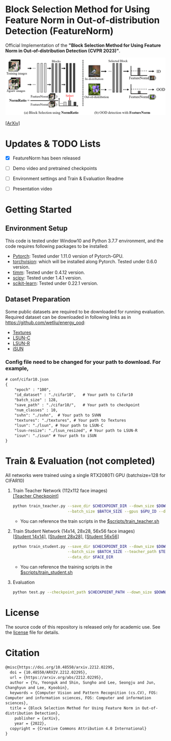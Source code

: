 # Block Selection Method for Using Feature Norm in Out-of-distribution Detection (FeatureNorm)
Official Implementation of the **"Block Selection Method for Using Feature Norm in Out-of-distribution Detection (CVPR 2023)"**.

![concept.png](/figure/figure_intro.png)

[[ArXiv]](https://arxiv.org/abs/2212.02295)

# Updates & TODO Lists
- [x] FeatureNorm has been released
- [ ] Demo video and pretrained checkpoints
- [ ] Environment settings and Train & Evaluation Readme
- [ ] Presentation video


# Getting Started
## Environment Setup
   This code is tested under Window10 and Python 3.7.7 environment, and the code requires following packages to be installed:
    
   - [Pytorch](https://pytorch.org/): Tested under 1.11.0 version of Pytorch-GPU.
   - [torchvision](https://pytorch.org/vision/stable/index.html): which will be installed along Pytorch. Tested under 0.6.0 version.
   - [timm](https://github.com/rwightman/pytorch-image-models): Tested under 0.4.12 version.
   - [scipy](https://www.scipy.org/): Tested under 1.4.1 version.
   - [scikit-learn](https://scikit-learn.org/stable/): Tested under 0.22.1 version.


## Dataset Preparation
   Some public datasets are required to be downloaded for running evaluation. Required dataset can be downloaded in following links as in https://github.com/wetliu/energy_ood:    
   - [Textures](https://www.robots.ox.ac.uk/~vgg/data/dtd/)
   - [LSUN-C](https://www.dropbox.com/s/fhtsw1m3qxlwj6h/LSUN.tar.gz)
   - [LSUN-R](https://www.dropbox.com/s/moqh2wh8696c3yl/LSUN_resize.tar.gz)
   - [iSUN](https://www.dropbox.com/s/ssz7qxfqae0cca5/iSUN.tar.gz)

### Config file need to be changed for your path to download. For example,
~~~
# conf/cifar10.json
{
    "epoch" : "100",
    "id_dataset" : "./cifar10",   # Your path to Cifar10
    "batch_size" : 128,
    "save_path" : "./cifar10/",   # Your path to checkpoint
    "num_classes" : 10,
    "svhn": "./svhn",  # Your path to SVHN
    "textures": "./textures", # Your path to Textures
    "lsun": "./lsun", # Your path to LSUN-C
    "lsun-resize": "./lsun_resized", # Your path to LSUN-R
    "isun": "./isun" # Your path to iSUN
}
~~~

# Train & Evaluation (not completed)
All networks were trained using a single RTX2080TI GPU (batchsize=128 for CIFAR10)

1. Train Teacher Network (112x112 face images) <br />
    [[Teacher Checkpoint]](https://gisto365-my.sharepoint.com/:f:/g/personal/hogili89_gm_gist_ac_kr/Eg_NHoY_LhxNgUZ4mk3OA-MB_YsE7I3akg6MOoNfEi9yZQ?e=bkJ4z4)
    ```bash
    python train_teacher.py --save_dir $CHECKPOINT_DIR --down_size $DOWN_SIZE --total_iters $TOTAL_ITERS \
                            --batch_size $BATCH_SIZE --gpus $GPU_ID --data_dir $FACE_DIR
    ```

    - You can reference the train scripts in the [$scripts/train_teacher.sh](scripts/train_teacher.sh)
    

2. Train Student Network (14x14, 28x28, 56x56 face images) <br />
    [[Student 14x14]](https://gisto365-my.sharepoint.com/:f:/g/personal/hogili89_gm_gist_ac_kr/EpUj-Qbz9vVKshU2HIVRvjYBLE-rrv-7qUoqUjlrU4pWGg?e=sP5TDp), [[Student 28x28]](https://gisto365-my.sharepoint.com/:f:/g/personal/hogili89_gm_gist_ac_kr/ErwdAAtUceJBgzMShNY7cR8BQzgH1MhO-gg_q1axGc9PIg?e=iArIbK), [[Student 56x56]](https://gisto365-my.sharepoint.com/:f:/g/personal/hogili89_gm_gist_ac_kr/EiSpmbZcNVJMu-uA4OH4qTUBF1oBghvPvTdDAnugjLJmzg?e=u2fFOZ) 
    ```bash
    python train_student.py --save_dir $CHECKPOINT_DIR --down_size $DOWN_SIZE --total_iters $TOTAL_ITERS \
                            --batch_size $BATCH_SIZE --teacher_path $TEACHER_CHECKPOINT_PATH --gpus $GPU_ID \
                            --data_dir $FACE_DIR
    ```
    - You can reference the training scripts in the [$scripts/train_student.sh](scripts/train_student.sh)


3. Evaluation
    ```bash
    python test.py --checkpoint_path $CHECKPOINT_PATH --down_size $DOWN_SIZE --batch_size $BATCH_SIZE --data_dir $FACE_DIR --gpus $GPU_ID
    ```
    
# License
The source code of this repository is released only for academic use. See the [license](LICENSE) file for details.

# Citation
```
@misc{https://doi.org/10.48550/arxiv.2212.02295,
  doi = {10.48550/ARXIV.2212.02295},
  url = {https://arxiv.org/abs/2212.02295},
  author = {Yu, Yeonguk and Shin, Sungho and Lee, Seongju and Jun, Changhyun and Lee, Kyoobin},
  keywords = {Computer Vision and Pattern Recognition (cs.CV), FOS: Computer and information sciences, FOS: Computer and information sciences},
  title = {Block Selection Method for Using Feature Norm in Out-of-distribution Detection},
    publisher = {arXiv},
    year = {2022},  
  copyright = {Creative Commons Attribution 4.0 International}
}

```
